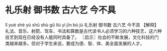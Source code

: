 # 礼乐射     御书数     古六艺     今不具

lǐ yuè shè 	yù shū shù 	gǔ liù yì 	jīn bù jù
礼乐射 	御书数 	古六艺 	今不具
【解释】礼法、音乐、射箭、驾车、书法和算数是古代读书人必须学习的六种技艺，这六种技艺到现在已经没有人能同时具备了。
〖启示〗社会的不断发展，文化科技的门类越来越多。但对于学生来说，要成为德、智、体、美全面发展的人才。
